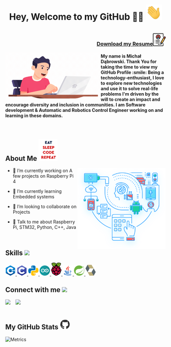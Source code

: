 
<h1 align="center">Hey, Welcome to my GitHub 👨‍💻 <img src = "https://github.com/m-dabrowsky/m-dabrowsky/blob/main/Assets/wave.gif" width = 50px> <br></h1>
<br>

<img src="https://github.com/m-dabrowsky/m-dabrowsky/blob/main/Assets/resume.png" width="40px" align="right">
<h3 align="right" ><a href=" ">Download my Resume</a></h3>


<img src="https://github.com/m-dabrowsky/m-dabrowsky/blob/main/Assets/programmer-crop.gif" width="300px" align="left">
<h4 align="left"> My name is Michał Dąbrowski. Thank You for taking the time to view my GitHub Profile :smile: Being a technology-enthusiast, I love to explore new technologies and use it to solve real-life problems I'm driven by the will to create an impact and encourage diversity and inclusion in communities. I am Software development & Automatic and Robotics Control Engineer working on and learning in these domains. </h4>

<br>

<h2> About Me <img src = "https://github.com/m-dabrowsky/m-dabrowsky/blob/main/Assets/eat%20sleep%20code.gif" width = 60px ></h2>

<img width="55%" align="right" alt="Github" src="https://github.com/m-dabrowsky/m-dabrowsky/blob/main/Assets/embedded-solutions.svg" />


- 🔭 I’m currently working on A few projects on Raspberry Pi 4

- 🌱 I’m currently learning Embedded systems 

- 👯 I’m looking to collaborate on Projects 

- 💬 Talk to me about Raspberry Pi, STM32, Python, C++, Java 

<br>
<h2 align="left"> Skills <img src = "https://media2.giphy.com/media/QssGEmpkyEOhBCb7e1/giphy.gif?cid=ecf05e47a0n3gi1bfqntqmob8g9aid1oyj2wr3ds3mg700bl&rid=giphy.gif" width = 32px> </h2>
<a href= https://github.com/m-dabrowsky?tab=repositories&q=&type=&language=cpp&sort= > <img width ='32px' src 
='https://github.com/m-dabrowsky/m-dabrowsky/blob/main/Assets/cpp.svg'> </a>
<a href= https://github.com/m-dabrowsky?tab=repositories&q=&type=&language=c&sort= > <img width ='32px' src ='https://github.com/m-dabrowsky/m-dabrowsky/blob/main/Assets/c.svg'> </a>
<a href= https://github.com/m-dabrowsky?tab=repositories&q=&type=&language=python&sort= > <img width ='32px' src ='https://github.com/m-dabrowsky/m-dabrowsky/blob/main/Assets/python.svg'> </a>
<a href= https://github.com/m-dabrowsky?tab=repositories&q=&type=&language=arduino&sort= > <img width ='32px' src ='https://github.com/m-dabrowsky/m-dabrowsky/blob/main/Assets/arduino.svg'> </a>
<a href= https://github.com/m-dabrowsky?tab=repositories&q=&type=&language=github&sort= > <img width ='32px' src ='https://github.com/m-dabrowsky/m-dabrowsky/blob/main/Assets/raspberry-pi.svg'> </a>
<a href= https://github.com/m-dabrowsky?tab=repositories&q=&type=&language=java&sort= > <img width ='32px' src ='https://github.com/m-dabrowsky/m-dabrowsky/blob/main/Assets/java.svg'> </a>
<a href= https://github.com/m-dabrowsky?tab=repositories&q=&type=&language=spring&sort= > <img width ='32px' src ='https://github.com/m-dabrowsky/m-dabrowsky/blob/main/Assets/spring.svg'> </a>
<a href= https://github.com/m-dabrowsky?tab=repositories&q=&type=&language=spring&sort= > <img width ='32px' src ='https://github.com/m-dabrowsky/m-dabrowsky/blob/main/Assets/hibernate.svg'> </a>



<br>

<h2 align="left"> Connect with me <img src='https://raw.githubusercontent.com/ShahriarShafin/ShahriarShafin/main/Assets/handshake.gif' width="100px"> </h2>
<a href = 'https://www.linkedin.com/in/b67463120'> <img width = '32px' align= 'left' src="https://raw.githubusercontent.com/rahulbanerjee26/githubAboutMeGenerator/main/icons/linked-in-alt.svg"/></a> 
<a href = 'https://www.github.com/m-dabrowsky'> <img width = '32px' align= 'left' src="https://raw.githubusercontent.com/rahulbanerjee26/githubAboutMeGenerator/main/icons/github.svg"/></a> 

<br><br>

<h2 align="left"> My GitHub Stats <img src='https://github.com/m-dabrowsky/m-dabrowsky/blob/main/Assets/githubs.gif' width='32px'> </h2>

![Metrics](https://metrics.lecoq.io/m-dabrowsky?template=terminal&base.header=0&base.activity=0&base.repositories=0&base.metadata=0&languages=1&languages.limit=8&languages.colors=github&languages.threshold=0%25&config.timezone=America%2FToronto)






<!---
m-dabrowsky/m-dabrowsky is a ✨ special ✨ repository because its `README.md` (this file) appears on your GitHub profile.
You can click the Preview link to take a look at your changes.
--->
